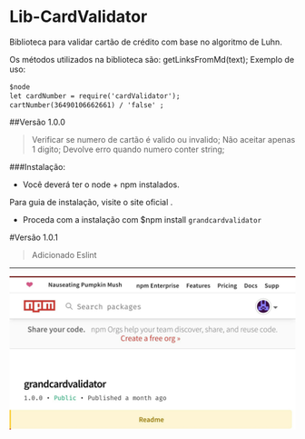 # Lib-CardValidator
Biblioteca para validar cartão de crédito com base no algoritmo de Luhn. 

Os métodos utilizados na biblioteca são:
getLinksFromMd(text);
Exemplo de uso:

	$node
	let cardNumber = require('cardValidator');
 	cartNumber(36490106662661) / 'false' ;

##Versão 1.0.0
>Verificar se numero de cartão é valido ou invalido;
Não aceitar apenas 1 digito;
Devolve erro quando numero conter string;

###Instalação:
- Você deverá ter o node + npm instalados.

Para guia de instalação, visite o site oficial .

- Proceda com a instalação com $npm install  `grandcardvalidator`


#Versão 1.0.1
> Adicionado Eslint
_______________________

![](https://github.com/DanielleBK/Lib-CardValidator/blob/master/cardvalidator.jpg?raw=true)
